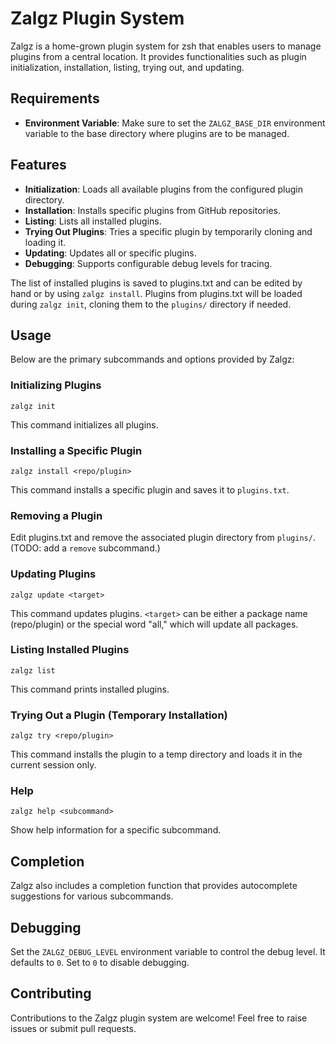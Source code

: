 # Zalgz Plugin System

Zalgz is a home-grown plugin system for zsh that enables users to manage
plugins from a central location. It provides functionalities such as plugin
initialization, installation, listing, trying out, and updating.

## Requirements

- **Environment Variable**: Make sure to set the `ZALGZ_BASE_DIR`
  environment variable to the base directory where plugins are to be
  managed.

## Features

- **Initialization**: Loads all available plugins from the configured
  plugin directory.
- **Installation**: Installs specific plugins from GitHub repositories.
- **Listing**: Lists all installed plugins.
- **Trying Out Plugins**: Tries a specific plugin by temporarily cloning
  and loading it.
- **Updating**: Updates all or specific plugins.
- **Debugging**: Supports configurable debug levels for tracing.

The list of installed plugins is saved to plugins.txt and can be edited by
hand or by using `zalgz install`. Plugins from plugins.txt will be loaded
during `zalgz init`, cloning them to the `plugins/` directory if needed.

## Usage

Below are the primary subcommands and options provided by Zalgz:

### Initializing Plugins

```
zalgz init
```

This command initializes all plugins.

### Installing a Specific Plugin

```
zalgz install <repo/plugin>
```

This command installs a specific plugin and saves it to `plugins.txt`.

### Removing a Plugin

Edit plugins.txt and remove the associated plugin directory from
`plugins/`. (TODO: add a `remove` subcommand.)

### Updating Plugins

```
zalgz update <target>
```

This command updates plugins. `<target>` can be either a package name
(repo/plugin) or the special word "all," which will update all packages.

### Listing Installed Plugins

```
zalgz list
```

This command prints installed plugins.

### Trying Out a Plugin (Temporary Installation)

```
zalgz try <repo/plugin>
```

This command installs the plugin to a temp directory and loads it in the
current session only.

### Help

```
zalgz help <subcommand>
```

Show help information for a specific subcommand.

## Completion

Zalgz also includes a completion function that provides autocomplete
suggestions for various subcommands.

## Debugging

Set the `ZALGZ_DEBUG_LEVEL` environment variable to control the debug
level. It defaults to `0`. Set to `0` to disable debugging.

## Contributing

Contributions to the Zalgz plugin system are welcome! Feel free to raise
issues or submit pull requests.
